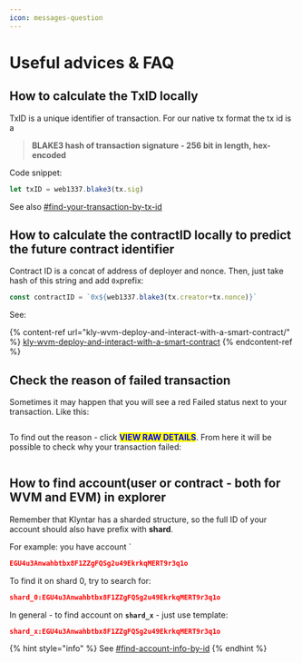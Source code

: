 ```yaml
---
icon: messages-question
---
```


# Useful advices & FAQ

## How to calculate the TxID locally

TxID is a unique identifier of transaction. For our native tx format the tx id is a

> **BLAKE3 hash of transaction signature - 256 bit in length, hex-encoded**

Code snippet:

```javascript
let txID = web1337.blake3(tx.sig)
```

See also [#find-your-transaction-by-tx-id](../../build-core-and-join-network/explorers-and-how-to-use-them/usage-guide/searchbar.md#find-your-transaction-by-tx-id "mention")

## How to calculate the contractID locally to predict the future contract identifier

Contract ID is a concat of address of deployer and nonce. Then, just take hash of this string and add `0x`prefix:

```javascript
const contractID = `0x${web1337.blake3(tx.creator+tx.nonce)}`
```

See:

{% content-ref url="kly-wvm-deploy-and-interact-with-a-smart-contract/" %}
[kly-wvm-deploy-and-interact-with-a-smart-contract](kly-wvm-deploy-and-interact-with-a-smart-contract/)
{% endcontent-ref %}

## Check the reason of failed transaction

Sometimes it may happen that you will see a red Failed status next to your transaction. Like this:

<figure><img src="../../.gitbook/assets/image (38).png" alt=""><figcaption></figcaption></figure>

To find out the reason - click <mark style="color:blue;">**VIEW RAW DETAILS**</mark>. From here it will be possible to check why your transaction failed:

<figure><img src="../../.gitbook/assets/image (39).png" alt=""><figcaption></figcaption></figure>

## How to find account(user or contract - both for WVM and EVM) in explorer

Remember that Klyntar has a sharded structure, so the full ID of your account should also have prefix with **shard**.

For example: you have account \`

```json
EGU4u3Anwahbtbx8F1ZZgFQSg2u49EkrkqMERT9r3q1o
```

To find it on shard 0, try to search for:

```json
shard_0:EGU4u3Anwahbtbx8F1ZZgFQSg2u49EkrkqMERT9r3q1o
```

In general - to find account on **`shard_x`** - just use template:

```json
shard_x:EGU4u3Anwahbtbx8F1ZZgFQSg2u49EkrkqMERT9r3q1o
```

{% hint style="info" %}
See [#find-account-info-by-id](../../build-core-and-join-network/explorers-and-how-to-use-them/usage-guide/searchbar.md#find-account-info-by-id "mention")
{% endhint %}

